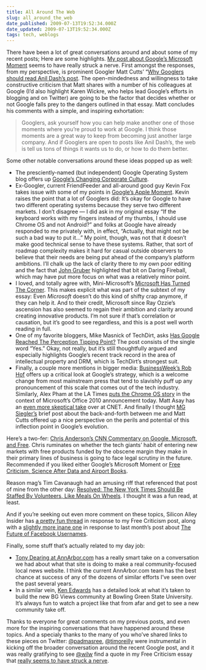 ```yaml
---
title: All Around The Web
slug: all_around_the_web
date_published: 2009-07-13T19:52:34.000Z
date_updated: 2009-07-13T19:52:34.000Z
tags: tech, weblogs
---
```


There have been a lot of great conversations around and about some of my recent posts; Here are some highlights.
[My post about Google’s Microsoft Moment](http://dashes.com/anil/2009/07/googles-microsoft-moment.html) seems to have really struck a nerve. First amongst the responses, from my perspective, is prominent Googler Matt Cutts’ “[Why Googlers should read Anil Dash’s post](http://www.mattcutts.com/blog/taking-google-feedback/). The open-mindedness and willingness to take constructive criticism that Matt shares with a number of his colleagues at Google (I’d also highlight Karen Wickre, who helps lead Google’s efforts in blogging and on Twitter) are going to be the factor that decides whether or not Google falls prey to the dangers outlined in that essay. Matt concludes his comments with a simple, and inspiring exhortation:

> Googlers, ask yourself how you can help make another one of those moments where you’re proud to work at Google. I think those moments are a great way to keep from becoming just another large company. And if Googlers are open to posts like Anil Dash’s, the web is tell us tons of things it wants us to do, or how to do them better.

Some other notable conversations around these ideas popped up as well:

- The presciently-named (but independent) Google Operating System blog offers up [Google’s Changing Corporate Culture](http://googlesystem.blogspot.com/2009/07/googles-changing-corporate-culture.html).
- Ex-Googler, current FriendFeeder and all-around good guy Kevin Fox takes issue with some of my points in [Google’s Apple Moment](http://fury.com/2009/07/googles-apple-moment/). Kevin raises the point that a lot of Googlers did: It’s okay for Google to have two different operating systems because they serve two different markets. I don’t disagree — I did ask in my original essay “If the keyboard works with my fingers instead of my thumbs, I should use Chrome OS and not Android?” and folks at Google have already responded to me privately with, in effect, “Actually, that might not be such a bad way to put it…” My point, though, was not that it doesn’t make good technical sense to have these systems. Rather, that sort of roadmap complexity makes it hard for casual outside observers to believe that their needs are being put ahead of the company’s platform ambitions. I’ll chalk up the lack of clarity there to my own poor editing and the fact that [John Gruber](http://daringfireball.net/linked/2009/07/11/google-msft-moment) highlighted that bit on Daring Fireball, which may have put more focus on what was a relatively minor point.
- I loved, and totally agree with, Mini-Microsoft’s [Microsoft Has Turned The Corner](http://minimsft.blogspot.com/2009/07/microsoft-has-turned-corner.html). This makes explicit what was part of the subtext of my essay: Even *Microsoft* doesn’t do this kind of shifty crap anymore, if they can help it. And to their credit, Microsoft since Ray Ozzie’s ascension has also seemed to regain their ambition and clarity around creating innovative products. I’m not sure if that’s correlation or causation, but it’s good to see regardless, and this is a post well worth reading in full.
- One of my favorite bloggers, Mike Masnick of TechDirt, asks [Has Google Reached The Perception Tipping Point?](http://www.techdirt.com/articles/20090713/0024375523.shtml) The post consists of the single word “Yes.” Okay, not really, but it’s still thoughtfully argued and especially highlights Google’s recent track record in the area of intellectual property and DRM, which is TechDirt’s strongest suit.
- Finally, a couple more mentions in bigger media: [BusinessWeek’s Rob Hof](http://www.businessweek.com/the_thread/techbeat/archives/2009/07/googles_chrome.html) offers up a critical look at Google’s strategy, which is a welcome change from most mainstream press that tend to slavishly puff up any pronouncement of this scale that comes out of the tech industry. Similarly, Alex Pham at the LA Times [puts the Chrome OS story](http://latimesblogs.latimes.com/technology/2009/07/microsoft-free-office-google.html) in the context of Microsoft’s Office 2010 announcement today. Matt Asay has an [even more skeptical take](http://news.cnet.com/8301-13505_3-10285301-16.html) over at CNET. And finally I thought [MG Siegler’s](http://parislemon.com/2009/07/cutts-dash-moment.html) brief post about the back-and-forth between me and Matt Cutts offered up a nice perspective on the perils and potential of this inflection point in Google’s evolution.

Here’s a two-fer: [Chris Anderson’s CNN Commentary on Google, Microsoft, and Free](http://www.cnn.com/2009/TECH/07/08/anderson.google.antitrust.law/). Chris ruminates on whether the tech giants’ habit of entering new markets with free products funded by the obscene margin they make in their primary lines of business is going to face legal scrutiny in the future. Recommended if you liked either Google’s Microsoft Moment or [Free Criticism, Science After Data and Airport Books](http://dashes.com/anil/2009/07/free-criticism-and-science-without-data.html).

Reason mag’s Tim Cavanaugh had an amusing riff that referenced that post of mine from the other day: [Resolved: The New York Times Should Be Staffed By Volunteers, Like Meals On Wheels](http://reason.com/blog/show/134584.html). I thought it was a fun read, at least.

And if you’re seeking out even more comment on these topics, Silicon Alley Insider has [a pretty fun thread](http://www.businessinsider.com/gladwell-hates-most-in-anderson-what-he-fails-to-see-in-himself-2009-7#comments) in response to my Free Criticism post, along with a [slightly more inane one](http://www.businessinsider.com/the-future-of-facebook-usernames-revealed-2009-6#comments) in response to last month’s post about [The Future of Facebook Usernames](http://dashes.com/anil/2009/06/the-future-of-facebook-usernames.html).

Finally, some stuff that’s actually related to my day job:
- [Tony Dearing at AnnArbor.com](http://annarbor.com/2009/06/on-making-about-us-a-real-conversation-and-not-static-content.html) has a really smart take on a conversation we had about what that site is doing to make a real community-focused local news website. I think the current AnnArbor.com team has the best chance at success of any of the dozens of similar efforts I’ve seen over the past several years.
- In a similar vein, [Ken Edwards](http://bgviewsnetwork.com/dev/2009/07/building-bg-views-network---part-1/) has a detailed look at what it’s taken to build the new BG Views community at Bowling Green State University. It’s always fun to watch a project like that from afar and get to see a new community take off.

Thanks to everyone for great comments on my previous posts, and even more for the inspiring conversations that have happened around these topics. And a specialy thanks to the many of you who’ve shared links to these pieces on Twitter: [@padmasree](http://twitter.com/padmasree), [@timoreilly](http://twitter.com/timoreilly) were instrumental in kicking off the broader conversation around the recent Google post, and it was really gratifying to see [@wilw](http://twitter.com/wilw/statuses/2443465731) find a quote in my Free Criticism essay that [really seems to have struck a nerve](http://search.twitter.com/search?q=that+which+we+fail+to+see).
